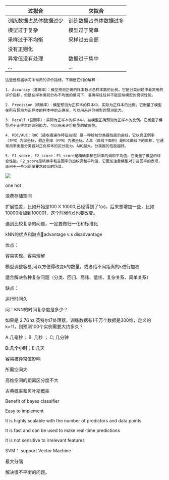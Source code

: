| 过拟合 | 欠拟合 | 
| -- | -- |
| 训练数据占总体数据过少 | 训练数据占总体数据过多 | 
| 模型过于复杂 | 模型过于简单 | 
| 采样过于不均衡 | 采样过去全部 | 
| 没有正则化 |  | 
| 异常值没有处理 | 数据过于集中 | 
| … | … | 


```
这些是机器学习中常用的评价指标，下面是它们的解释：

1. Accuracy（准确率）：模型预测正确的样本数占总样本数的比例。它是分类问题中最常用的评价指标，但是在样本类别分布不均衡的情况下，准确率往往并不能反映模型的真实性能。

2. Precision（精确率）：模型预测为正样本的样本中，实际为正样本的比例。它衡量了模型在所有预测为正样本的样本中的正确率，可以用来评价模型的预测能力。

3. Recall（召回率）：实际为正样本的样本中，被模型正确预测为正样本的比例。它衡量了模型对于正样本的识别能力，可以用来评价模型的敏感性。

4. ROC/AUC：ROC（接收者操作特征曲线）是一种绘制分类器性能的曲线，它以真正例率（TPR）为纵坐标，假正例率（FPR）为横坐标。AUC（曲线下面积）是ROC曲线下的面积，它通常用来衡量分类器对正负样本的区分能力。AUC越大，分类器的性能越好。

5. F1_score, F2_score：F1_score是精确率和召回率的调和平均值，它衡量了模型的综合性能。F2_score是精确率和召回率的加权调和平均值，它更加注重模型对于召回率的表现，适用于一些识别率要求较高的场景。
```

![](https://gitee.com/hxc8/images2/raw/master/img/202407172150231.jpg)

one hot 

浪费存储空间

扩展性差，比如开始是100 X 10000,已经得到了f(x)，后来想增加一些，比如10000增加到100001，这个时候f(x)也要改变。

遇到比较复杂的问题，一定要做归一化和标准化

kNN的优点和缺点advantage v.s disadvantage

优点：

容易实现、容易理解

模型调整容易,可以方便得改变k的数量，或者给不同距离的k进行加权

适合解决各种复杂问题（分类、回归、高纬、低纬、复杂关系、简单关系）

缺点：

运行时间久

问：KNN的时间复杂度是多少？

如果是 2.7Ghz 英特尔i7处理器，训练数据有1千万个数据是300维，定义的k=11，则预测100个实例需要大约多久？

A.几毫秒；  B. 几秒 ； C; 几分钟

**D.几个小时**；E:几天

容易被异常值影响

所需空间大

高维空间的距离区分度不大

古典概率和贝叶斯概率

Benefit of bayes classifier

Easy to implement

It is highly scalable with the number of predictors and data points

It is fast and can be used to make real-time predictions

It is not sensitive to irrelevant features

SVM： support Vector Machine

最大分隔

解决很不平衡的问题。
